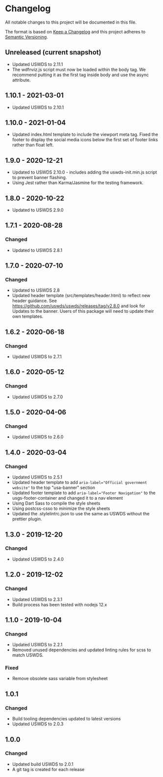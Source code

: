 # Changelog
All notable changes to this project will be documented in this file.

The format is based on [Keep a Changelog](http://keepachangelog.com/en/1.0.0/)
and this project adheres to [Semantic Versioning](http://semver.org/spec/v2.0.0.html).
## Unreleased (current snapshot)
- Updated USWDS to 2.11.1
- The wdfnviz.js script must now be loaded within the body tag. We recommend putting it as the first tag inside body and use the async attribute.

## 1.10.1 - 2021-03-01
- Updated USWDS to 2.10.1

## 1.10.0 - 2021-01-04
- Updated index.html template to include the viewport meta tag. Fixed the footer to display the social media icons below the first set of footer links rather than float
left.

## 1.9.0 - 2020-12-21
- Updated to USWDS 2.10.0 - includes adding the uswds-init.min.js script to prevent banner flashing.
- Using Jest rather than Karma/Jasmine for the testing framework.

## 1.8.0 - 2020-10-22
- Updated to USWDS 2.9.0

## 1.7.1 - 2020-08-28
### Changed
- Updated to USWDS 2.8.1

## 1.7.0 - 2020-07-10
### Changed
- Updated to USWDS 2.8
- Updated header template (src/templates/header.html) to reflect new header guidance. See https://github.com/uswds/uswds/releases/tag/v2.8.0 and look for Updates to the banner. Users of this package will need to update their own templates.

## 1.6.2 - 2020-06-18
### Changed
- Updated USWDS to 2.7.1

## 1.6.0 - 2020-05-12
### Changed
- Updated USWDS to 2.7.0

## 1.5.0 - 2020-04-06
### Changed
- Updated USWDS to 2.6.0

## 1.4.0 - 2020-03-04
### Changed
- Updated USWDS to 2.5.1
- Updated header template to add ```aria-label="Official government website"``` to the top "usa-banner" section
- Updated footer template to add ```aria-label="Footer Navigation"``` to the usgs-footer-container and changed it to a nav element
- Using Dart Sass to compile the style sheets
- Using postcss-csso to minimize the style sheets
- Updated the .stylelintrc.json to use  the same as USWDS without the prettier plugin.

## 1.3.0 - 2019-12-20
### Changed
- Updated USWDS to 2.4.0

## 1.2.0 - 2019-12-02
### Changed
- Updated USWDS to 2.3.1
- Build process has been tested with nodejs 12.x

## 1.1.0 - 2019-10-04
### Changed
- Updated USWDS to 2.2.1 
- Removed unused dependencies and updated linting rules for scss to match USWDS.

### Fixed
- Remove obsolete sass variable from stylesheet

## 1.0.1
### Changed
- Build tooling dependencies updated to latest versions
- Updated USWDS to 2.0.3

## 1.0.0
### Changed
- Updated build USWDS to 2.0.1
- A git tag is created for each release